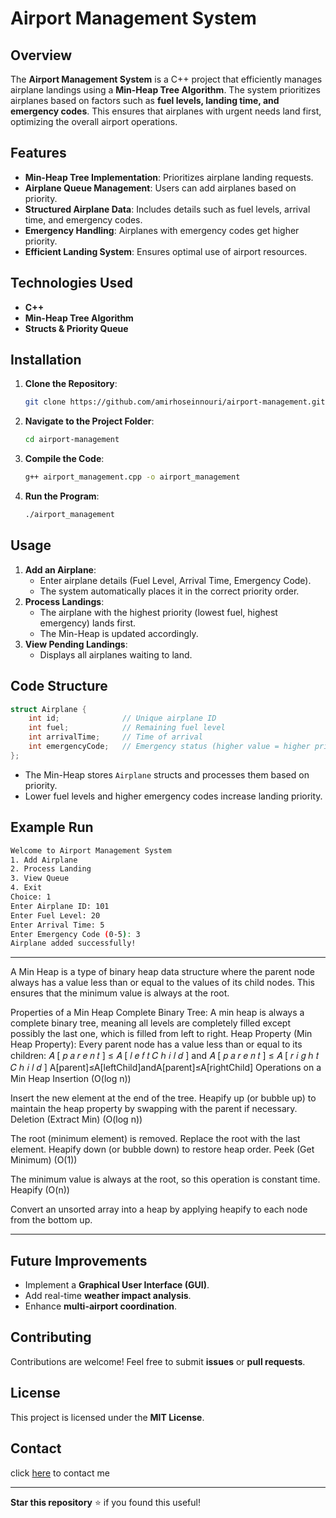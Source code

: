 # Airport Management System

## Overview
The **Airport Management System** is a C++ project that efficiently manages airplane landings using a **Min-Heap Tree Algorithm**. The system prioritizes airplanes based on factors such as **fuel levels, landing time, and emergency codes**. This ensures that airplanes with urgent needs land first, optimizing the overall airport operations.

## Features
- **Min-Heap Tree Implementation**: Prioritizes airplane landing requests.
- **Airplane Queue Management**: Users can add airplanes based on priority.
- **Structured Airplane Data**: Includes details such as fuel levels, arrival time, and emergency codes.
- **Emergency Handling**: Airplanes with emergency codes get higher priority.
- **Efficient Landing System**: Ensures optimal use of airport resources.

## Technologies Used
- **C++**
- **Min-Heap Tree Algorithm**
- **Structs & Priority Queue**

## Installation
1. **Clone the Repository**:
   ```sh
   git clone https://github.com/amirhoseinnouri/airport-management.git
   ```
2. **Navigate to the Project Folder**:
   ```sh
   cd airport-management
   ```
3. **Compile the Code**:
   ```sh
   g++ airport_management.cpp -o airport_management
   ```
4. **Run the Program**:
   ```sh
   ./airport_management
   ```

## Usage
1. **Add an Airplane**:
   - Enter airplane details (Fuel Level, Arrival Time, Emergency Code).
   - The system automatically places it in the correct priority order.
2. **Process Landings**:
   - The airplane with the highest priority (lowest fuel, highest emergency) lands first.
   - The Min-Heap is updated accordingly.
3. **View Pending Landings**:
   - Displays all airplanes waiting to land.
   
## Code Structure
```cpp
struct Airplane {
    int id;              // Unique airplane ID
    int fuel;            // Remaining fuel level
    int arrivalTime;     // Time of arrival
    int emergencyCode;   // Emergency status (higher value = higher priority)
};
```
- The Min-Heap stores `Airplane` structs and processes them based on priority.
- Lower fuel levels and higher emergency codes increase landing priority.

## Example Run
```sh
Welcome to Airport Management System
1. Add Airplane
2. Process Landing
3. View Queue
4. Exit
Choice: 1
Enter Airplane ID: 101
Enter Fuel Level: 20
Enter Arrival Time: 5
Enter Emergency Code (0-5): 3
Airplane added successfully!
```
---


A Min Heap is a type of binary heap data structure where the parent node always has a value less than or equal to the values of its child nodes. This ensures that the minimum value is always at the root.

Properties of a Min Heap
Complete Binary Tree:
A min heap is always a complete binary tree, meaning all levels are completely filled except possibly the last one, which is filled from left to right.
Heap Property (Min Heap Property):
Every parent node has a value less than or equal to its children:
𝐴
[
𝑝
𝑎
𝑟
𝑒
𝑛
𝑡
]
≤
𝐴
[
𝑙
𝑒
𝑓
𝑡
𝐶
ℎ
𝑖
𝑙
𝑑
]
and
𝐴
[
𝑝
𝑎
𝑟
𝑒
𝑛
𝑡
]
≤
𝐴
[
𝑟
𝑖
𝑔
ℎ
𝑡
𝐶
ℎ
𝑖
𝑙
𝑑
]
A[parent]≤A[leftChild]andA[parent]≤A[rightChild]
Operations on a Min Heap
Insertion (O(log n))

Insert the new element at the end of the tree.
Heapify up (or bubble up) to maintain the heap property by swapping with the parent if necessary.
Deletion (Extract Min) (O(log n))

The root (minimum element) is removed.
Replace the root with the last element.
Heapify down (or bubble down) to restore heap order.
Peek (Get Minimum) (O(1))

The minimum value is always at the root, so this operation is constant time.
Heapify (O(n))

Convert an unsorted array into a heap by applying heapify to each node from the bottom up.


---
## Future Improvements
- Implement a **Graphical User Interface (GUI)**.
- Add real-time **weather impact analysis**.
- Enhance **multi-airport coordination**.

## Contributing
Contributions are welcome! Feel free to submit **issues** or **pull requests**.

## License
This project is licensed under the **MIT License**.

## Contact
click [here](https://t.me/Nouri_AmirHosein) to contact me 

---
**Star this repository** ⭐ if you found this useful!

